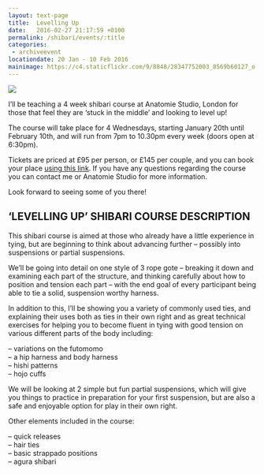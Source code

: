 ```yaml
---
layout: text-page
title:  Levelling Up
date:   2016-02-27 21:17:59 +0100
permalink: /shibari/events/:title
categories:
 - archiveevent
locationdate: 20 Jan - 10 Feb 2016
mainimage: https://c4.staticflickr.com/9/8848/28347752003_8569b60127_o.jpg
---
```

<img src="https://c4.staticflickr.com/9/8848/28347752003_8569b60127_o.jpg" class="text-image-left" />

I’ll be teaching a 4 week shibari course at Anatomie Studio, London for those that feel they are ‘stuck in the middle’ and looking to level up!

The course will take place for 4 Wednesdays, starting January 20th until February 10th, and will run from 7pm to 10.30pm every week (doors open at 6:30pm).

Tickets are priced at £95 per person, or £145 per couple, and you can book your place <a href="https://www.tickettailor.com/checkout/view-event/id/41267/chk/bb66" target="_blank_">using this link</a>.  If you have any questions regarding the course you can contact me or Anatomie Studio for more information.

Look forward to seeing some of you there!

<h2 class="information-text-h2">‘LEVELLING UP’ SHIBARI COURSE DESCRIPTION</h2>

This shibari course is aimed at those who already have a little experience in tying, but are beginning to think about advancing further – possibly into suspensions or partial suspensions.

We’ll be going into detail on one style of 3 rope gote – breaking it down and examining each part of the structure, and thinking carefully about how to position and tension each part – with the end goal of every participant being able to tie a solid, suspension worthy harness.

In addition to this, I’ll be showing you a variety of commonly used ties, and explaining their uses both as ties in their own right and as great technical exercises for helping you to become fluent in tying with good tension on various different parts of the body including:

– variations on the futomomo<br>
– a hip harness and body harness<br>
– hishi patterns<br>
– hojo cuffs<br>

We will be looking at 2 simple but fun partial suspensions, which will give you things to practice in preparation for your first suspension, but are also a safe and enjoyable option for play in their own right.

Other elements included in the course:

– quick releases<br>
– hair ties<br>
– basic strappado positions<br>
– agura shibari<br>
